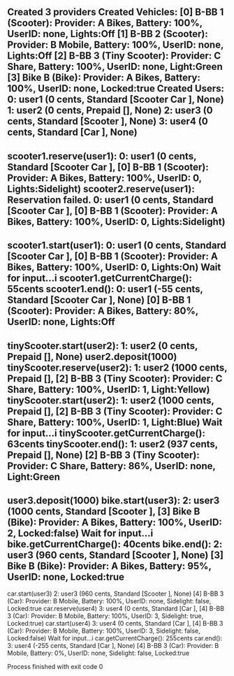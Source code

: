 Created 3 providers
Created Vehicles:
[0] B-BB 1 (Scooter): Provider: A Bikes, Battery: 100%, UserID: none, Lights:Off
[1] B-BB 2 (Scooter): Provider: B Mobile, Battery: 100%, UserID: none, Lights:Off
[2] B-BB 3 (Tiny Scooter): Provider: C Share, Battery: 100%, UserID: none, Light:Green
[3] Bike B (Bike): Provider: A Bikes, Battery: 100%, UserID: none, Locked:true
Created Users:
0: user1 (0 cents, Standard [Scooter Car ], None)
1: user2 (0 cents, Prepaid [], None)
2: user3 (0 cents, Standard [Scooter ], None)
3: user4 (0 cents, Standard [Car ], None)
--------------
scooter1.reserve(user1):
0: user1 (0 cents, Standard [Scooter Car ], [0] B-BB 1 (Scooter): Provider: A Bikes, Battery: 100%, UserID: 0, Lights:Sidelight)
scooter2.reserve(user1):
Reservation failed.
0: user1 (0 cents, Standard [Scooter Car ], [0] B-BB 1 (Scooter): Provider: A Bikes, Battery: 100%, UserID: 0, Lights:Sidelight)
--------------
scooter1.start(user1):
0: user1 (0 cents, Standard [Scooter Car ], [0] B-BB 1 (Scooter): Provider: A Bikes, Battery: 100%, UserID: 0, Lights:On)
Wait for input...i
scooter1.getCurrentCharge(): 55cents
scooter1.end():
0: user1 (-55 cents, Standard [Scooter Car ], None)
[0] B-BB 1 (Scooter): Provider: A Bikes, Battery: 80%, UserID: none, Lights:Off
--------------
tinyScooter.start(user2):
1: user2 (0 cents, Prepaid [], None)
user2.deposit(1000)
tinyScooter.reserve(user2):
1: user2 (1000 cents, Prepaid [], [2] B-BB 3 (Tiny Scooter): Provider: C Share, Battery: 100%, UserID: 1, Light:Yellow)
tinyScooter.start(user2):
1: user2 (1000 cents, Prepaid [], [2] B-BB 3 (Tiny Scooter): Provider: C Share, Battery: 100%, UserID: 1, Light:Blue)
Wait for input...i
tinyScooter.getCurrentCharge(): 63cents
tinyScooter.end():
1: user2 (937 cents, Prepaid [], None)
[2] B-BB 3 (Tiny Scooter): Provider: C Share, Battery: 86%, UserID: none, Light:Green
--------------
user3.deposit(1000)
bike.start(user3):
2: user3 (1000 cents, Standard [Scooter ], [3] Bike B (Bike): Provider: A Bikes, Battery: 100%, UserID: 2, Locked:false)
Wait for input...i
bike.getCurrentCharge(): 40cents
bike.end():
2: user3 (960 cents, Standard [Scooter ], None)
[3] Bike B (Bike): Provider: A Bikes, Battery: 95%, UserID: none, Locked:true
--------------
car.start(user3)
2: user3 (960 cents, Standard [Scooter ], None)
[4] B-BB 3 (Car): Provider: B Mobile, Battery: 100%, UserID: none, Sidelight: false, Locked:true
car.reserve(user4)
3: user4 (0 cents, Standard [Car ], [4] B-BB 3 (Car): Provider: B Mobile, Battery: 100%, UserID: 3, Sidelight: true, Locked:true)
car.start(user4)
3: user4 (0 cents, Standard [Car ], [4] B-BB 3 (Car): Provider: B Mobile, Battery: 100%, UserID: 3, Sidelight: false, Locked:false)
Wait for input...i
car.getCurrentCharge(): 255cents
car.end():
3: user4 (-255 cents, Standard [Car ], None)
[4] B-BB 3 (Car): Provider: B Mobile, Battery: 0%, UserID: none, Sidelight: false, Locked:true

Process finished with exit code 0
